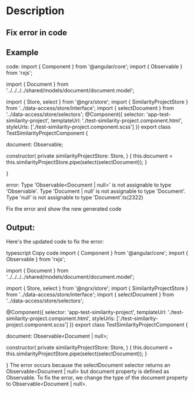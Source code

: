 # Description
## Fix error in code


## Example 
code:
import { Component } from '@angular/core';
import { Observable } from 'rxjs';

import { Document } from '../../../../shared/models/document/document.model';

import { Store, select } from '@ngrx/store';
import { SimilarityProjectStore } from '../data-access/store/interface';
import { selectDocument } from '../data-access/store/selectors';
@Component({
  selector: 'app-test-similarity-project',
  templateUrl: './test-similarity-project.component.html',
  styleUrls: ['./test-similarity-project.component.scss']
})
export class TestSimilarityProjectComponent {

  document: Observable<Document>;

  constructor(
    private similarityProjectStore: Store<SimilarityProjectStore>,
    ) {
      this.document = this.similarityProjectStore.pipe(select(selectDocument));
    }

}

error:
Type 'Observable<Document | null>' is not assignable to type 'Observable<Document>'.
  Type 'Document | null' is not assignable to type 'Document'.
    Type 'null' is not assignable to type 'Document'.ts(2322)

Fix the error and show the new generated code

## Output:
Here's the updated code to fix the error:

typescript
Copy code
import { Component } from '@angular/core';
import { Observable } from 'rxjs';

import { Document } from '../../../../shared/models/document/document.model';

import { Store, select } from '@ngrx/store';
import { SimilarityProjectStore } from '../data-access/store/interface';
import { selectDocument } from '../data-access/store/selectors';

@Component({
  selector: 'app-test-similarity-project',
  templateUrl: './test-similarity-project.component.html',
  styleUrls: ['./test-similarity-project.component.scss']
})
export class TestSimilarityProjectComponent {

  document: Observable<Document | null>;

  constructor(
    private similarityProjectStore: Store<SimilarityProjectStore>,
    ) {
      this.document = this.similarityProjectStore.pipe(select(selectDocument));
    }

}
The error occurs because the selectDocument selector returns an Observable<Document | null> but document property is defined as Observable<Document>. To fix the error, we change the type of the document property to Observable<Document | null>.